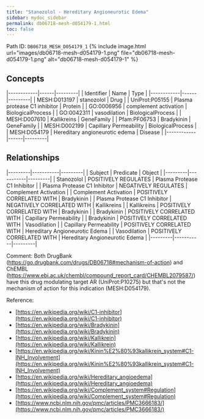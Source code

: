 ```yaml
---
title: "Stanozolol - Hereditary Angioneurotic Edema"
sidebar: mydoc_sidebar
permalink: db06718-mesh-d054179-1.html
toc: false 
---
```



Path ID: `DB06718_MESH_D054179_1`
{% include image.html url="images/db06718-mesh-d054179-1.png" file="db06718-mesh-d054179-1.png" alt="db06718-mesh-d054179-1" %}

## Concepts

|------------|------|---------|
| Identifier | Name | Type    |
|------------|------|---------|
| MESH:D013197 | stanozolol | Drug |
| UniProt:P05155 | Plasma protease C1 inhibitor | Protein |
| GO:0006956 | complement activation | BiologicalProcess |
| GO:0042311 | vasodilation | BiologicalProcess |
| MESH:D007610 | Kallikreins | GeneFamily |
| Pfam:PF06753 | Bradykinin | GeneFamily |
| MESH:D002199 | Capillary Permeability | BiologicalProcess |
| MESH:D054179 | Hereditary angioneurotic edema | Disease |
|------------|------|---------|

## Relationships

|---------|-----------|---------|
| Subject | Predicate | Object  |
|---------|-----------|---------|
| Stanozolol | POSITIVELY REGULATES | Plasma Protease C1 Inhibitor |
| Plasma Protease C1 Inhibitor | NEGATIVELY REGULATES | Complement Activation |
| Complement Activation | POSITIVELY CORRELATED WITH | Bradykinin |
| Plasma Protease C1 Inhibitor | NEGATIVELY CORRELATED WITH | Kallikreins |
| Kallikreins | POSITIVELY CORRELATED WITH | Bradykinin |
| Bradykinin | POSITIVELY CORRELATED WITH | Capillary Permeability |
| Bradykinin | POSITIVELY CORRELATED WITH | Vasodilation |
| Capillary Permeability | POSITIVELY CORRELATED WITH | Hereditary Angioneurotic Edema |
| Vasodilation | POSITIVELY CORRELATED WITH | Hereditary Angioneurotic Edema |
|---------|-----------|---------|

Comment: Both DrugBank (https://go.drugbank.com/drugs/DB06718#mechanism-of-action) and ChEMBL (https://www.ebi.ac.uk/chembl/compound_report_card/CHEMBL2079587/) have this drug modulating target AR (UniProt:P10275) but that's not the mechanism of action for this indication (MESH:D054179).

Reference: 
  - [https://en.wikipedia.org/wiki/C1-inhibitor](https://en.wikipedia.org/wiki/C1-inhibitor)
  - [https://en.wikipedia.org/wiki/Bradykinin](https://en.wikipedia.org/wiki/Bradykinin)
  - [https://en.wikipedia.org/wiki/Kallikrein](https://en.wikipedia.org/wiki/Kallikrein)
  - [https://en.wikipedia.org/wiki/Kinin%E2%80%93kallikrein_system#C1-INH_Involvement](https://en.wikipedia.org/wiki/Kinin%E2%80%93kallikrein_system#C1-INH_Involvement)
  - [https://en.wikipedia.org/wiki/Hereditary_angioedema](https://en.wikipedia.org/wiki/Hereditary_angioedema)
  - [https://en.wikipedia.org/wiki/Complement_system#Regulation](https://en.wikipedia.org/wiki/Complement_system#Regulation)
  - [https://www.ncbi.nlm.nih.gov/pmc/articles/PMC3666183/](https://www.ncbi.nlm.nih.gov/pmc/articles/PMC3666183/)

